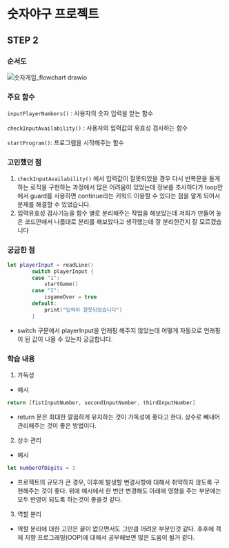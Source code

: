 # 숫자야구 프로젝트 

## STEP 2

### 순서도
![숫자게임_flowchart drawio](https://user-images.githubusercontent.com/50446512/153154023-c144b0a7-0c97-4240-bff1-347b7b5d4871.png)

### 주요 함수
`inputPlayerNumbers()` : 사용자의 숫자 입력을 받는 함수

`checkInputAvailability()` : 사용자의 입력값의 유효성 검사하는 함수

`startProgram()`: 프로그램을 시작해주는 함수

### 고민했던 점
1. `checkInputAvailability()` 에서 입력값이 잘못되었을 경우 다시 반복문을 돌게하는 로직을 구현하는 과정에서 많은 어려움이 있었는데
정보를 조사하다가 loop안에서 guard를 사용하면 continue라는 키워드 이용할 수 있다는 점을 알게 되어서 문제를 해결할 수 있었습니다.
2. 입력유효성 검사기능을 함수 별로 분리해주는 작업을 해보았는데
저희가 만들어 놓은 코드안에서 나름대로 분리를 해보았다고 생각했는데 잘 분리한건지 잘 모르겠습니다

### 궁금한 점
```swift
let playerInput = readLine()
        switch playerInput {
        case "1":
            startGame()
        case "2":
            isgameOver = true
        default:
            print("입력이 잘못되었습니다")
        }
```
+ switch 구문에서 playerInput을 언래핑 해주지 않았는데 어떻게 자동으로 언래핑이 된 값이 나올 수 있는지 궁금합니다.

### 학습 내용
1. 가독성
+ 예시
```swift
return [fistInputNumber, secondInputNumber, thirdInputNumber]
```
+ return 문은 최대한 깔끔하게 유지하는 것이 가독성에 좋다고 한다. 상수로 빼내어 관리해주는 것이 좋은 방법이다.

2. 상수 관리
+ 예시
```swift
let numberOfDigits = 3
```
+ 프로젝트의 규모가 큰 경우, 이후에 발생할 변경사항에 대해서 취약하지 않도록 구현해주는 것이 좋다. 위에 예시에서 한 번만 변경해도 아래에 영향을 주는 부분에는 모두 반영이 되도록 하는것이 좋을것 같다.

3. 역할 분리
+ 역할 분리에 대한 고민은 끝이 없으면서도 그만큼 어려운 부분인것 같다. 추후에 객체 지향 프로그래밍(OOP)에 대해서 공부해보면 많은 도움이 될거 같다.
